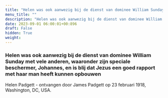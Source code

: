 ```yaml
---
title: "Helen was ook aanwezig bij de dienst van dominee William Sunday met vele anderen, waaronder zijn speciale beschermer, Johannes, en is blij dat Jezus een goed rapport met haar man heeft kunnen opbouwen"
menu_title: ""
description: "Helen was ook aanwezig bij de dienst van dominee William Sunday met vele anderen, waaronder zijn speciale beschermer, Johannes, en is blij dat Jezus een goed rapport met haar man heeft kunnen opbouwen"
date: 2023-09-01 06:00:01+00:896
draft: False
hidden: True
weight:
---
```

### Helen was ook aanwezig bij de dienst van dominee William Sunday met vele anderen, waaronder zijn speciale beschermer, Johannes, en is blij dat Jezus een goed rapport met haar man heeft kunnen opbouwen

Helen Padgett - ontvangen door James Padgett op 23 februari 1918, Washington, DC, USA.
